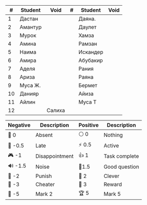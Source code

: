 
| #   | Student | Void   | #   | Student  | Void |
| --- | ------- | ------ | --- | -------- | ---- |
| 1   | Дастан  |        |     | Даяна.   |      |
| 2   | Амантур |        |     | Даулет   |      |
| 3   | Мурок   |        |     | Хамза    |      |
| 4   | Амина   |        |     | Рамзан   |      |
| 5   | Наима   |        |     | Искандер |      |
| 6   | Амира   |        |     | Абубакир |      |
| 7   | Аделя   |        |     | Рания    |      |
| 8   | Ариза   |        |     | Раяна    |      |
| 9   | Муса Ж. |        |     | Бермет   |      |
| 10  | Данияр  |        |     | Айиза    |      |
| 11  | Айлин   |        |     | Муса Т   |      |
| 12  |         | Салиха |     |          |      |


| Negative | Description    | Positive | Description   |
| -------- | -------------- | -------- | ------------- |
| 👻 0     | Absent         | ⚪ 0      | Nothing       |
| 🔔 -0.5  | Late           | ⚡ 0.5    | Active        |
| 🎮 -1    | Disappointment | 👍 1     | Task complete |
| 🔊 -1.5  | Noise          | 🧐1.5    | Good question |
| 👺 -2    | Punish         | 🔑 2     | Clever        |
| 🐒 -3    | Cheater        | 🏅️ 3    | Reward        |
| 🏴 -5    | Mark 2         | 🏆 5     | Mark 5        |
